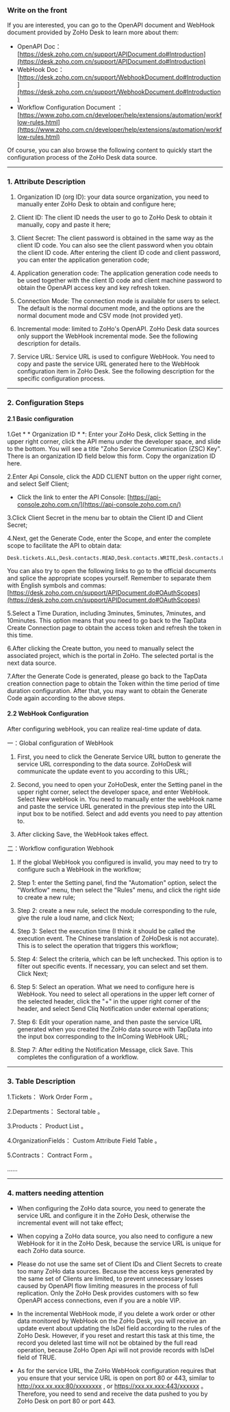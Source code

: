 ###  Write on the front 
 If you are interested, you can go to the OpenAPI document and WebHook document provided by ZoHo Desk to learn more about them: 

- OpenAPI Doc：[https://desk.zoho.com.cn/support/APIDocument.do#Introduction](https://desk.zoho.com.cn/support/APIDocument.do#Introduction)
- WebHook Doc：[https://desk.zoho.com.cn/support/WebhookDocument.do#Introduction](https://desk.zoho.com.cn/support/WebhookDocument.do#Introduction)
-  Workflow Configuration Document ：[https://www.zoho.com.cn/developer/help/extensions/automation/workflow-rules.html](https://www.zoho.com.cn/developer/help/extensions/automation/workflow-rules.html)

 Of course, you can also browse the following content to quickly start the configuration process of the ZoHo Desk data source. 

---

### 1. Attribute Description 

1. Organization ID (org ID): your data source organization, you need to manually enter ZoHo Desk to obtain and configure here; 

2. Client ID: The client ID needs the user to go to ZoHo Desk to obtain it manually, copy and paste it here;

3. Client Secret: The client password is obtained in the same way as the client ID code. You can also see the client password when you obtain the client ID code. After entering the client ID code and client password, you can enter the application generation code; 

4. Application generation code: The application generation code needs to be used together with the client ID code and client machine password to obtain the OpenAPI access key and key refresh token. 

5. Connection Mode: The connection mode is available for users to select. The default is the normal document mode, and the options are the normal document mode and CSV mode (not provided yet). 

6. Incremental mode: limited to ZoHo's OpenAPI. ZoHo Desk data sources only support the WebHook incremental mode. See the following description for details. 

7. Service URL: Service URL is used to configure WebHook. You need to copy and paste the service URL generated here to the WebHook configuration item in ZoHo Desk. See the following description for the specific configuration process. 

---

### 2. Configuration Steps 
#### 2.1 Basic configuration 

1.Get * * Organization ID * *: Enter your ZoHo Desk, click Setting in the upper right corner, click the API menu under the developer space, and slide to the bottom. You will see a title "Zoho Service Communication (ZSC) Key". There is an organization ID field below this form. Copy the organization ID here. 

2.Enter Api Console, click the ADD CLIENT button on the upper right corner, and select Self Client;
 - Click the link to enter the API Console: [https://api-console.zoho.com.cn/](https://api-console.zoho.com.cn/)

3.Click Client Secret in the menu bar to obtain the Client ID and Client Secret;

4.Next, get the Generate Code, enter the Scope, and enter the complete scope to facilitate the API to obtain data:

```
Desk.tickets.ALL,Desk.contacts.READ,Desk.contacts.WRITE,Desk.contacts.UPDATE,Desk.contacts.CREATE,Desk.tasks.ALL,Desk.basic.READ,Desk.basic.CREATE,Desk.settings.ALL,Desk.events.ALL,Desk.articles.READ,Desk.articles.CREATE,Desk.articles.UPDATE,Desk.articles.DELETE
```

 You can also try to open the following links to go to the official documents and splice the appropriate scopes yourself. Remember to separate them with English symbols and commas: 
[https://desk.zoho.com.cn/support/APIDocument.do#OAuthScopes](https://desk.zoho.com.cn/support/APIDocument.do#OAuthScopes)

5.Select a Time Duration, including 3minutes, 5minutes, 7minutes, and 10minutes. This option means that you need to go back to the TapData Create Connection page to obtain the access token and refresh the token in this time. 

6.After clicking the Create button, you need to manually select the associated project, which is the portal in ZoHo. The selected portal is the next data source. 

7.After the Generate Code is generated, please go back to the TapData creation connection page to obtain the Token within the time period of time duration configuration. After that, you may want to obtain the Generate Code again according to the above steps. 

#### 2.2 WebHook Configuration 

 After configuring webHook, you can realize real-time update of data. 

一：Global configuration of WebHook 

1. First, you need to click the Generate Service URL button to generate the service URL corresponding to the data source. ZoHoDesk will communicate the update event to you according to this URL; 

2. Second, you need to open your ZoHoDesk, enter the Setting panel in the upper right corner, select the developer space, and enter WebHook. Select New webHook in. You need to manually enter the webHook name and paste the service URL generated in the previous step into the URL input box to be notified. Select and add events you need to pay attention to. 

3. After clicking Save, the WebHook takes effect. 

二：Workflow configuration Webhook 

1. If the global WebHook you configured is invalid, you may need to try to configure such a WebHook in the workflow; 

2. Step 1: enter the Setting panel, find the "Automation" option, select the "Workflow" menu, then select the "Rules" menu, and click the right side to create a new rule; 

3. Step 2: create a new rule, select the module corresponding to the rule, give the rule a loud name, and click Next; 

4. Step 3: Select the execution time (I think it should be called the execution event. The Chinese translation of ZoHoDesk is not accurate). This is to select the operation that triggers this workflow; 

5. Step 4: Select the criteria, which can be left unchecked. This option is to filter out specific events. If necessary, you can select and set them. Click Next; 

6. Step 5: Select an operation. What we need to configure here is WebHook. You need to select all operations in the upper left corner of the selected header, click the "+" in the upper right corner of the header, and select Send Cliq Notification under external operations; 

7. Step 6: Edit your operation name, and then paste the service URL generated when you created the ZoHo data source with TapData into the input box corresponding to the InComing WebHook URL; 

8. Step 7: After editing the Notification Message, click Save. This completes the configuration of a workflow. 

---

### 3. Table Description 
1.Tickets： Work Order Form 。

2.Departments： Sectoral table 。

3.Products： Product List 。

4.OrganizationFields： Custom Attribute Field Table 。

5.Contracts： Contract Form 。

......

---

### 4. matters needing attention 

- When configuring the ZoHo data source, you need to generate the service URL and configure it in the ZoHo Desk, otherwise the incremental event will not take effect; 

- When copying a ZoHo data source, you also need to configure a new WebHook for it in the ZoHo Desk, because the service URL is unique for each ZoHo data source. 

- Please do not use the same set of Client IDs and Client Secrets to create too many ZoHo data sources. Because the access keys generated by the same set of Clients are limited, to prevent unnecessary losses caused by OpenAPI flow limiting measures in the process of full replication. Only the ZoHo Desk provides customers with so few OpenAPI access connections, even if you are a noble VIP. 

- In the incremental WebHook mode, if you delete a work order or other data monitored by WebHook on the ZoHo Desk, you will receive an update event about updating the IsDel field according to the rules of the ZoHo Desk. However, if you reset and restart this task at this time, the record you deleted last time will not be obtained by the full read operation, because ZoHo Open Api will not provide records with IsDel field of TRUE.

- As for the service URL, the ZoHo WebHook configuration requires that you ensure that your service URL is open on port 80 or 443, similar to http://xxx.xx.xxx:80/xxxxxxxx , or https://xxx.xx.xxx:443/xxxxxx 。 Therefore, you need to send and receive the data pushed to you by ZoHo Desk on port 80 or port 443.